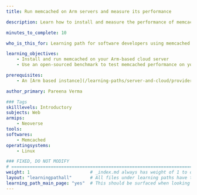 ```yaml
---
title: Run memcached on Arm servers and measure its performance

description: Learn how to install and measure the performance of memcached on Arm servers

minutes_to_complete: 10

who_is_this_for: Learning path for software developers using memcached as their in-memory key-value store for mobile, web, gaming or e-Commerce applications running on Arm servers.

learning_objectives:
    - Install and run memcached on your Arm-based cloud server
    - Use an open-sourced benchmark to test memcached performance on your instance

prerequisites:
    - An [Arm based instance](/learning-paths/server-and-cloud/providers) from an appropriate cloud service provider.

author_primary: Pareena Verma

### Tags
skilllevels: Introductory
subjects: Web
armips:
    - Neoverse
tools:
softwares:
    - Memcached
operatingsystems:
    - Linux

### FIXED, DO NOT MODIFY
# ================================================================================
weight: 1                       # _index.md always has weight of 1 to order correctly
layout: "learningpathall"       # All files under learning paths have this same wrapper
learning_path_main_page: "yes"  # This should be surfaced when looking for related content. Only set for _index.md of learning path content.
---
```

